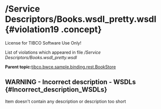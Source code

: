 # /Service Descriptors/Books.wsdl\_pretty.wsdl {#violation19 .concept}

License for TIBCO Software Use Only!

List of violations which appeared in file */Service Descriptors/Books.wsdl\_pretty.wsdl*

**Parent topic:**[tibco.bwce.sample.binding.rest.BookStore](../../../qa/projects/tibco.bwce.sample.binding.rest.BookStore.md)

## WARNING - Incorrect description - WSDLs {#Incorrect_description_WSDLs}

Item doesn't contain any description or description too short

